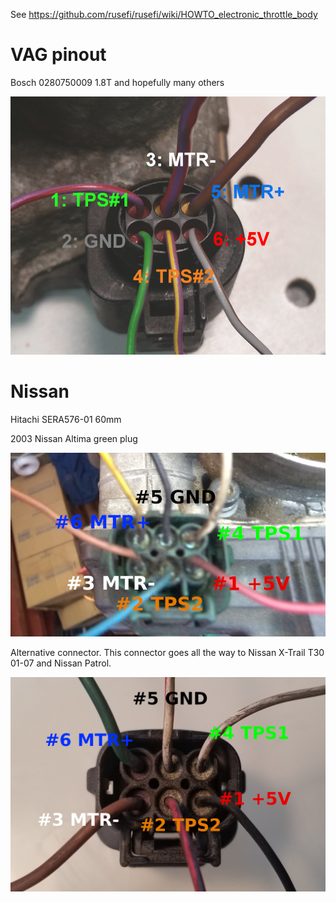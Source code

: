 See https://github.com/rusefi/rusefi/wiki/HOWTO_electronic_throttle_body

# VAG pinout
Bosch 0280750009 1.8T and hopefully many others 

![x](oem_docs/VAG/Bosch_0280750009_pinout.jpg)

# Nissan

Hitachi SERA576-01 60mm

2003 Nissan Altima green plug

![x](oem_docs/Nissan/Hitachi-SERA576-01-2003-Nissan-Altima.png)

Alternative connector. This connector goes all the way to Nissan X-Trail T30 01-07 and Nissan Patrol.

![x](oem_docs/Nissan/Hitachi_60mm_ETB.jpg)
 